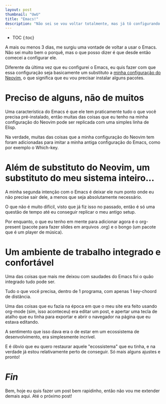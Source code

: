 ```yaml
---
layout: post
thumbnail: "UwU"
title: "Emacs!"
description: "Não sei se vou voltar totalmente, mas já tô configurando ele."
---
```

* TOC
{:toc}

A mais ou menos 3 dias, me surgiu uma vontade de voltar a usar o
Emacs. Não sei muito bem o porquê, mas o que posso dizer é que desde
então comecei a configurar ele.

Diferente da última vez que eu configurei o Emacs, eu quis fazer
com que essa configuração seja basicamente um substituto a 
<a href="https://github.com/tukainpng/nvim">minha configuração do Neovim</a>,
o que significa que eu vou precisar instalar alguns pacotes.

# Preciso de alguns, não de muitos

Uma característica do Emacs é que ele tem praticamente tudo o que você
precisa pré-instalado, então muitas das coisas que eu tenho na minha
configuração do Neovim pode ser replicada com uma simples linha de Elisp.

Na verdade, muitas das coisas que a minha configuração do Neovim tem
foram adicionadas para imitar a minha antiga configuração do Emacs, como por
exemplo o Which-key.

# Além de substituto do Neovim, um substituto do meu sistema inteiro...

A minha segunda intenção com o Emacs é deixar ele num ponto onde eu não
precise sair dele, a menos que seja absolutamente necessário.

O que não é muito difícil, visto que já fiz isso no passado, então
é só uma questão de tempo até eu conseguir replicar o meu antigo setup.

Por enquanto, o que eu tenho em mente para adicionar agora é o org-present
(pacote para fazer slides em arquivos .org) e o bongo (um pacote que 
é um player de música).

# Um ambiente de trabalho integrado e confortável

Uma das coisas que mais me deixou com saudades do Emacs foi o quão integrado
tudo pode ser.

Tudo o que você precisa, dentro de 1 programa, com apenas 1 key-choord de
distância.

Uma das coisas que eu fazia na época em que o meu site era feito usando org-mode
(sim, isso aconteceu) era editar um post, e apertar uma tecla de atalho que eu tinha
para exportar e abrir o navegador na página que eu estava editando.

A sentimento que isso dava era o de estar em um ecossistema de desenvolvimento, era
simplesmente incrível.

E é óbvio que eu quero restaurar aquele "ecossistema" que eu tinha, e na verdade já
estou relativamente perto de conseguir. Só mais alguns ajustes e pronto!

# _Fin_

Bem, hoje eu quis fazer um post bem rapidinho, então não vou me extender demais aqui.
Até o próximo post!
